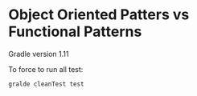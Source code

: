 # Object Oriented Patters vs Functional Patterns

Gradle version 1.11

To force to run all test:

```
gralde cleanTest test
```